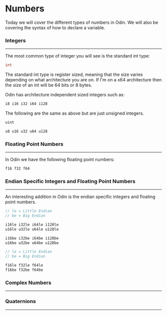 # Numbers

Today we will cover the different types of numbers in Odin. We will also be covering the syntax of how to declare a variable.

### Integers
---
The most common type of integer you will see is the standard int type:
```cpp
int
```
The standard int type is register sized, meaning that the size varies depending on what architecture you are on.
If I'm on a x64 architecture then the size of an int will be 64 bits or 8 bytes.

Odin has architecture independent sized integers such as:
```cpp
i8 i16 i32 i64 i128
```

The following are the same as above but are just unsigned integers.
```cpp
uint
```
```cpp
u8 u16 u32 u64 u128
```

### Floating Point Numbers
---
In Odin we have the following floating point numbers:

```cpp
f16 f32 f64
```

### Endian Specific Integers and Floating Point Numbers
---
An interesting addition in Odin is the endian specific integers and floating point numbers.

```cpp
// le = Little Endian
// be = Big Endian

i16le i32le i64le i128le
u16le u32le u64le u128le

i16be i32be i64be i128be
u16be u32be u64be u128be
```

```cpp
// le = Little Endian
// be = Big Endian

f16le f32le f64le
f16be f32be f64be
```
### Complex Numbers
---

### Quaternions
---
